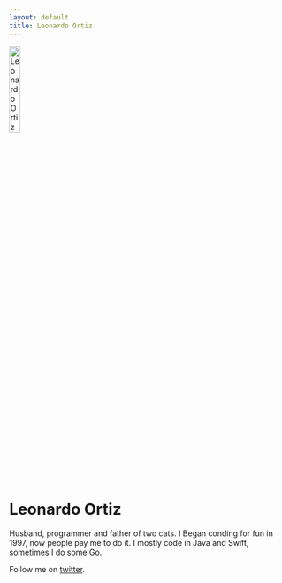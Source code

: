 ```yaml
---
layout: default
title: Leonardo Ortiz
---
```

<div class="blurb">
	<img class="avatar avatar-small" src="https://avatars2.githubusercontent.com/u/42592238?v=4" alt="Leonardo Ortiz" width="20%" height="20%" />
	<h1>Leonardo Ortiz</h1>
	<p>Husband, programmer and father of two cats. I Began conding for fun in 1997, now people pay me to do it. I mostly code in Java and Swift,  sometimes I do some Go.</p>
	<p>Follow me on <a href="https://twitter.com/leoortizcr">twitter</a>.</p>
		
</div>




